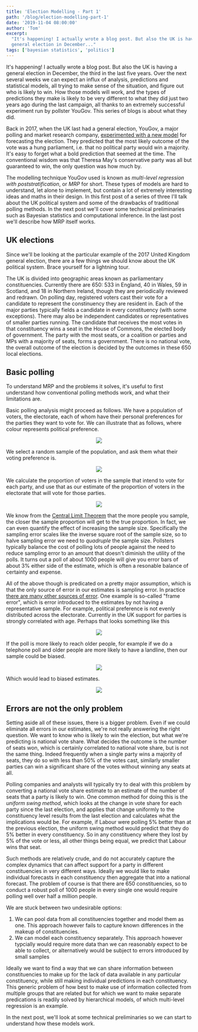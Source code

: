 ```yaml
---
title: 'Election Modelling - Part 1'
path: '/blog/election-modelling-part-1'
date: '2019-11-04 08:00:00'
author: 'Tom'
excerpt:
  "It's happening! I actually wrote a blog post. But also the UK is having a
  general election in December..."
tags: ['bayesian statistics', 'politics']
---
```


It's happening! I actually wrote a blog post. But also the UK is having a
general election in December, the third in the last five years. Over the next
several weeks we can expect an influx of analysis, predictions and statistical
models, all trying to make sense of the situation, and figure out who is likely
to win. How those models will work, and the types of predictions they make is
likely to be very different to what they did just two years ago during the last
campaign, all thanks to an extremely successful experiment run by pollster
YouGov. This series of blogs is about what they did.

Back in 2017, when the UK last had a general election, YouGov, a major polling
and market research company, [experimented with a new model][yougov-model] for
forecasting the election. They predicted that the most likely outcome of the
vote was a hung parliament, i.e. that no political party would win a majority.
It's easy to forget what a bold prediction that seemed at the time. The
conventional wisdom was that Theresa May's conservative party was all but
guaranteed to win, the only question was how much by.

The modelling technique YouGov used is known as _multi-level regression with
poststratification_, or _MRP_ for short. These types of models are hard to
understand, let alone to implement, but contain a lot of extremely interesting
ideas and maths in their design. In this first post of a series of three I'll
talk about the UK political system and some of the drawbacks of traditional
polling methods. In the next post we'll cover some technical preliminaries such
as Bayesian statistics and computational inference. In the last post we'll
describe how MRP itself works.

## UK elections

Since we'll be looking at the particular example of the 2017 United Kingdom
general election, there are a few things we should know about the UK political
system. Brace yourself for a lightning tour.

The UK is divided into geographic areas known as parliamentary constituencies.
Currently there are 650: 533 in England, 40 in Wales, 59 in Scotland, and 18 in
Northern Ireland, though they are periodically reviewed and redrawn. On polling
day, registered voters cast their vote for a candidate to represent the
constinuency they are resident in. Each of the major parties typically fields a
candidate in every constituency (with some exceptions). There may also be
independent candidates or representatives of smaller parties running. The
candidate that receives the most votes in that constituency wins a seat in the
House of Commons, the elected body of government. The party with the most seats,
or a coalition or parties and MPs with a majority of seats, forms a government.
There is no national vote, the overall outcome of the election is decided by the
outcomes in these 650 local elections.

## Basic polling

To understand MRP and the problems it solves, it's useful to first understand
how conventional polling methods work, and what their limitations are.

Basic polling analysis might proceed as follows. We have a population of voters,
the electorate, each of whom have their personal preferences for the parties
they want to vote for. We can illustrate that as follows, where colour
represents political preference.

<p align="center">
  <img src="../../images/blog/em/population.png" />
</p>

We select a random sample of the population, and ask them what their voting
preference is.

<p align="center">
  <img src="../../images/blog/em/population-sample.png" />
</p>

We calculate the proportion of voters in the sample that intend to vote for each
party, and use that as our estimate of the proportion of voters in the
electorate that will vote for those parties.

<p align="center">
  <img src="../../images/blog/em/sample.png" />
</p>

We know from the [Central Limit Theorem][clt] that the more people you sample,
the closer the sample proportion will get to the true proportion. In fact, we
can even quantify the effect of increasing the sample size. Specifically the
sampling error scales like the inverse square root of the sample size, so to
halve sampling error we need to _quadruple_ the sample size. Pollsters typically
balance the cost of polling lots of people against the need to reduce sampling
error to an amount that doesn't diminish the utility of the polls. It turns out
a poll of about 1000 people will give you error bars of about 3% either side of
the estimate, which is often a resonable balance of certainty and expense.

All of the above though is predicated on a pretty major assumption, which is
that the only source of error in our estimates is sampling error. In practice
[there are many other sources of error][polling-error]. One example is so-called
"frame error", which is error introduced to the estimates by not having a
representative sample. For example, political preference is not evenly
distributed across the electorate. Currently in the UK support for parties is
strongly correlated with age. Perhaps that looks something like this

<p align="center">
  <img src="../../images/blog/em/population-skew.png" />
</p>

If the poll is more likely to reach older people, for example if we do a
telephone poll and older people are more likely to have a landline, then our
sample could be biased.

<p align="center">
  <img src="../../images/blog/em/population-skew-sample.png" />
</p>

Which would lead to biased estimates.

<p align="center">
  <img src="../../images/blog/em/sample-skew.png" />
</p>

## Errors are not the only problem

Setting aside all of these issues, there is a bigger problem. Even if we could
eliminate all errors in our estimates, we're not really answering the right
question. We want to know who is likely to win the election, but what we're
predicting is national vote share. What decides the outcome is the number of
seats won, which is certainly correlated to national vote share, but is not the
same thing. Indeed frequently when a single party wins a majority of seats, they
do so with less than 50% of the votes cast, similarly smaller parties can win a
significant share of the votes without winning any seats at all.

Polling companies and analysts will typically try to deal with this problem by
converting a national vote share estimate to an estimate of the number of seats
that a party is likely to win. One common method for doing this is the _uniform
swing method_, which looks at the change in vote share for each party since the
last election, and applies that change uniformly to the constituency level
results from the last election and calculates what the implications would be.
For example, if Labour were polling 5% better than at the previous election, the
uniform swing method would predict that they do 5% better in every constituency.
So in any constituency where they lost by 5% of the vote or less, all other
things being equal, we predict that Labour wins that seat.

Such methods are relatively crude, and do not accurately capture the complex
dynamics that can affect support for a party in different constituencies in very
different ways. Ideally we would like to make individual forecasts in each
constituency then aggregate that into a national forecast. The problem of course
is that there are 650 constituencies, so to conduct a robust poll of 1000 people
in every single one would require polling well over half a million people.

We are stuck between two undesirable options:

1. We can pool data from all constituencies together and model them as one. This
   approach however fails to capture known differences in the makeup of
   constituencies.
2. We can model each constituency separately. This approach however typcially
   would require more data than we can reasonably expect to be able to collect,
   or alternatively would be subject to errors introduced by small samples

Ideally we want to find a way that we can share information between
constituencies to make up for the lack of data available in any particular
constituency, while still making individual predictions in each constituency.
This generic problem of how best to make use of information collected from
multiple groups that are related but for which we want to make separate
predications is readily solved by hierarchical models, of which multi-level
regression is an example.

In the next post, we'll look at some technical preliminaries so we can start to
understand how these models work.

[yougov-model]:
  https://yougov.co.uk/topics/politics/articles-reports/2017/05/31/how-yougov-model-2017-general-election-works
[clt]: https://en.wikipedia.org/wiki/Central_limit_theorem
[polling-error]:
  http://www.stat.columbia.edu/~gelman/research/published/polling-errors.pdf
